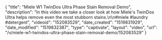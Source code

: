 {
    "title": "Miele W1 TwinDos Ultra Phase Stain Removal Demo",
    "description": "In this video we take a closer look at how Miele's TwinDos Ultra helps remove even the most stubborn stains.\n\n#miele #laundry #detergent",
    "videoid": "152083529",
    "date_created": "1519831929",
    "date_modified": "1519832387",
    "type": "captivate",
    "layout": "video",
    "url": "\/v\/miele-w1-twindos-ultra-phase-stain-removal-demo\/152083529"
}